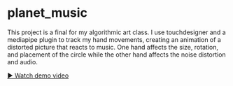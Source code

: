 # planet_music

This project is a final for my algorithmic art class. I use touchdesigner and a mediapipe plugin to track my hand movements, creating an animation of a distorted picture that reacts to music. One hand affects the size, rotation, and placement of the circle while the other hand affects the noise distortion and audio. 

[▶️ Watch demo video](https://youtu.be/jd4zbvHCj8Q)
